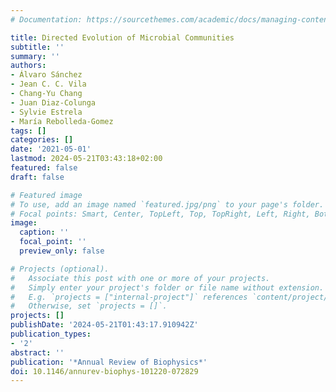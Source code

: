 ```yaml
---
# Documentation: https://sourcethemes.com/academic/docs/managing-content/

title: Directed Evolution of Microbial Communities
subtitle: ''
summary: ''
authors:
- Álvaro Sánchez
- Jean C. C. Vila
- Chang-Yu Chang
- Juan Diaz-Colunga
- Sylvie Estrela
- María Rebolleda-Gomez
tags: []
categories: []
date: '2021-05-01'
lastmod: 2024-05-21T03:43:18+02:00
featured: false
draft: false

# Featured image
# To use, add an image named `featured.jpg/png` to your page's folder.
# Focal points: Smart, Center, TopLeft, Top, TopRight, Left, Right, BottomLeft, Bottom, BottomRight.
image:
  caption: ''
  focal_point: ''
  preview_only: false

# Projects (optional).
#   Associate this post with one or more of your projects.
#   Simply enter your project's folder or file name without extension.
#   E.g. `projects = ["internal-project"]` references `content/project/deep-learning/index.md`.
#   Otherwise, set `projects = []`.
projects: []
publishDate: '2024-05-21T01:43:17.910942Z'
publication_types:
- '2'
abstract: ''
publication: '*Annual Review of Biophysics*'
doi: 10.1146/annurev-biophys-101220-072829
---
```


